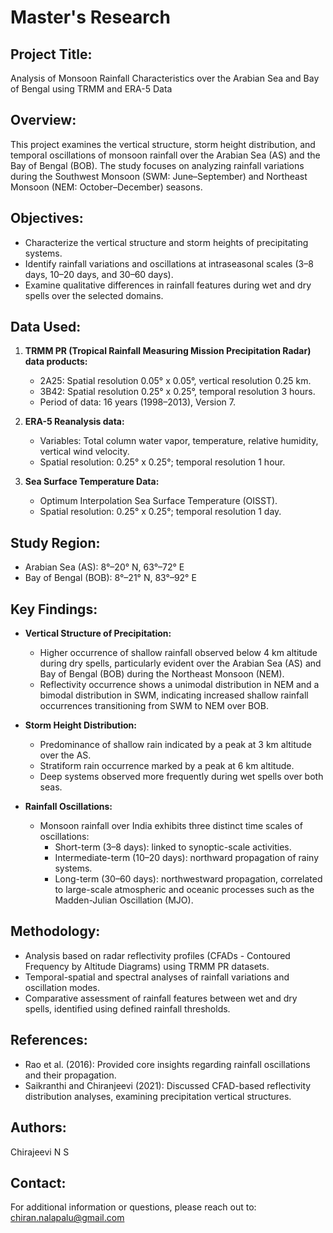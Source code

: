 # Master's Research 

## Project Title:
Analysis of Monsoon Rainfall Characteristics over the Arabian Sea and Bay of Bengal using TRMM and ERA-5 Data

## Overview:
This project examines the vertical structure, storm height distribution, and temporal oscillations of monsoon rainfall over the Arabian Sea (AS) and the Bay of Bengal (BOB). The study focuses on analyzing rainfall variations during the Southwest Monsoon (SWM: June–September) and Northeast Monsoon (NEM: October–December) seasons.

## Objectives:
- Characterize the vertical structure and storm heights of precipitating systems.
- Identify rainfall variations and oscillations at intraseasonal scales (3–8 days, 10–20 days, and 30–60 days).
- Examine qualitative differences in rainfall features during wet and dry spells over the selected domains.

## Data Used:
1. **TRMM PR (Tropical Rainfall Measuring Mission Precipitation Radar) data products:**
   - 2A25: Spatial resolution 0.05° x 0.05°, vertical resolution 0.25 km.
   - 3B42: Spatial resolution 0.25° x 0.25°, temporal resolution 3 hours.
   - Period of data: 16 years (1998–2013), Version 7.

2. **ERA-5 Reanalysis data:**
   - Variables: Total column water vapor, temperature, relative humidity, vertical wind velocity.
   - Spatial resolution: 0.25° x 0.25°; temporal resolution 1 hour.

3. **Sea Surface Temperature Data:**
   - Optimum Interpolation Sea Surface Temperature (OISST).
   - Spatial resolution: 0.25° x 0.25°; temporal resolution 1 day.

## Study Region:
- Arabian Sea (AS): 8°–20° N, 63°–72° E
- Bay of Bengal (BOB): 8°–21° N, 83°–92° E

## Key Findings:
- **Vertical Structure of Precipitation:**
  - Higher occurrence of shallow rainfall observed below 4 km altitude during dry spells, particularly evident over the Arabian Sea (AS) and Bay of Bengal (BOB) during the Northeast Monsoon (NEM).
  - Reflectivity occurrence shows a unimodal distribution in NEM and a bimodal distribution in SWM, indicating increased shallow rainfall occurrences transitioning from SWM to NEM over BOB.
  
- **Storm Height Distribution:**
  - Predominance of shallow rain indicated by a peak at 3 km altitude over the AS.
  - Stratiform rain occurrence marked by a peak at 6 km altitude.
  - Deep systems observed more frequently during wet spells over both seas.

- **Rainfall Oscillations:**
  - Monsoon rainfall over India exhibits three distinct time scales of oscillations:
    - Short-term (3–8 days): linked to synoptic-scale activities.
    - Intermediate-term (10–20 days): northward propagation of rainy systems.
    - Long-term (30–60 days): northwestward propagation, correlated to large-scale atmospheric and oceanic processes such as the Madden-Julian Oscillation (MJO).

## Methodology:
- Analysis based on radar reflectivity profiles (CFADs - Contoured Frequency by Altitude Diagrams) using TRMM PR datasets.
- Temporal-spatial and spectral analyses of rainfall variations and oscillation modes.
- Comparative assessment of rainfall features between wet and dry spells, identified using defined rainfall thresholds.

## References:
- Rao et al. (2016): Provided core insights regarding rainfall oscillations and their propagation.
- Saikranthi and Chiranjeevi (2021): Discussed CFAD-based reflectivity distribution analyses, examining precipitation vertical structures.

## Authors:
Chirajeevi N S

## Contact:
For additional information or questions, please reach out to:
chiran.nalapalu@gmail.com
